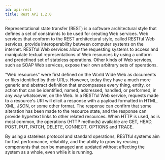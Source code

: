 ```yaml
---
id: api-rest
title: Rest API 1.2.0
---
```


Representational state transfer (REST) is a software architectural style that defines a set of constraints to be used for creating Web services. Web services that conform to the REST architectural style, called RESTful Web services, provide interoperability between computer systems on the internet. RESTful Web services allow the requesting systems to access and manipulate textual representations of Web resources by using a uniform and predefined set of stateless operations. Other kinds of Web services, such as SOAP Web services, expose their own arbitrary sets of operations.

"Web resources" were first defined on the World Wide Web as documents or files identified by their URLs. However, today they have a much more generic and abstract definition that encompasses every thing, entity, or action that can be identified, named, addressed, handled, or performed, in any way whatsoever, on the Web. In a RESTful Web service, requests made to a resource's URI will elicit a response with a payload formatted in HTML, XML, JSON, or some other format. The response can confirm that some alteration has been made to the resource state, and the response can provide hypertext links to other related resources. When HTTP is used, as is most common, the operations (HTTP methods) available are GET, HEAD, POST, PUT, PATCH, DELETE, CONNECT, OPTIONS and TRACE.

By using a stateless protocol and standard operations, RESTful systems aim for fast performance, reliability, and the ability to grow by reusing components that can be managed and updated without affecting the system as a whole, even while it is running.